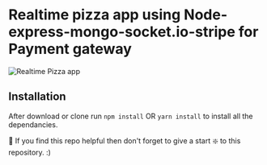 # Realtime pizza app using Node-express-mongo-socket.io-stripe for Payment gateway

![Realtime Pizza app](https://github.com/codersgyan/realtime-pizza-app-node-express-mongo/blob/master/Screenshot%202020-09-21%20at%2023.03.06.png?raw=true)




## Installation 
After download or clone run `npm install` OR `yarn install` to install all the dependancies.

🙏 If you find this repo helpful then don't forget to give a start ❇️ to this repository. :)
